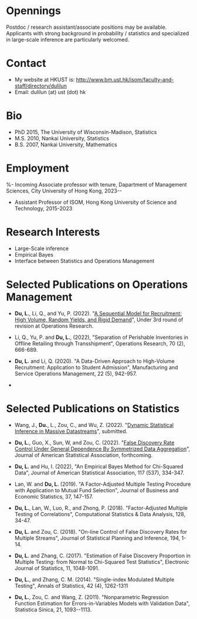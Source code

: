 # Opennings 
Postdoc / research assistant/associate positions may be available. Applicants with strong background in probability / statistics and specialized in large-scale inference are particularly welcomed. 


# Contact 
- My website at HKUST is: http://www.bm.ust.hk/isom/faculty-and-staff/directory/dulilun
- Email: dulilun (at) ust (dot) hk

# Bio
- PhD 2015, The University of Wisconsin-Madison, Statistics
- M.S. 2010, Nankai University, Statistics
- B.S. 2007, Nankai University, Mathematics


# Employment
%- Incoming Associate professor with tenure, Dapartment of Management Sciences, City University of Hong Kong, 2023--
- Assistant Professor of ISOM, Hong Kong University of Science and Technology, 2015-2023

# Research Interests
- Large-Scale inference
- Empirical Bayes
- Interface between Statistics and Operations Management

# Selected Publications on Operations Management
- **Du, L.**, Li, Q., and Yu, P. (2022). "[A Sequential Model for Recruitment: High Volume, Random Yields, and Rigid Demand](https://isom.hkust.edu.hk/files/OM/FacultyPublications/LiQing/SeRecruiting_August_2022.pdf)", Under 3rd round of revision at Operations Research.

- Li, Q., Yu, P. and **Du, L.**, (2022), "Separation of Perishable Inventories in Offline Retailing through Transshipment", Operations Research, 70 (2), 666-689.

- **Du, L.** and Li, Q. (2020). "A Data-Driven Approach to High-Volume Recruitment: Application to Student Admission", Manufacturing and Service Operations Management, 22 (5), 942-957.
- 
# Selected Publications on Statistics
- Wang, J., **Du.**, L., Zou, C., and Wu, Z. (2022). "[Dynamic Statistical Inference in Massive Datastreams](https://arxiv.org/abs/2111.01339#)", submitted.

- **Du, L.**, Guo, X., Sun, W, and Zou, C. (2022). "[False Discovery Rate Control Under General Dependence By Symmetrized Data Aggregation](https://doi.org/10.1080/01621459.2021.1945459)", Journal of American Statistical Association, forthcoming.


- **Du, L.** and Hu, I. (2022), "An Empirical Bayes Method for Chi-Squared Data", Journal of American Statistical Association, 117 (537), 334-347.


- Lan, W. and **Du, L.** (2019). "A Factor-Adjusted Multiple Testing Procedure with Application to Mutual Fund Selection", Journal of Business and Economic Statistics, 37, 147-157.

- **Du, L.**, Lan, W., Luo, R., and Zhong, P. (2018). "Factor-Adjusted Multiple Testing of Correlations", Computational Statistics \& Data Analysis, 128, 34-47.

- **Du, L.** and Zou, C. (2018). "On-line Control of False Discovery Rates for Multiple Streams", Journal of Statistical Planning and Inference, 194, 1-14.

- **Du, L.** and Zhang, C. (2017). "Estimation of False Discovery Proportion in Multiple Testing: from Normal to Chi-Squared Test Statistics", Electronic Journal of Statistics, 11, 1048-1091.

- **Du, L.**, and Zhang, C. M. (2014). "Single-index Modulated Multiple Testing", Annals of Statistics, 42 (4), 1262-1311

- **Du, L.**, Zou, C. and Wang, Z. (2011). "Nonparametric Regression Function Estimation for Errors-in-Variables Models with Validation Data", Statistica Sinica, 21, 1093--1113.






<!---
dulilun/dulilun is a ✨ special ✨ repository because its `README.md` (this file) appears on your GitHub profile.
You can click the Preview link to take a look at your changes.
--->
